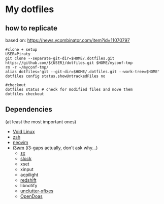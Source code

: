 # My dotfiles

## how to replicate
based on: https://news.ycombinator.com/item?id=11070797

```
#clone + setup
USER=Piraty
git clone --separate-git-dir=$HOME/.dotfiles.git https://github.com/${USER}/dotfiles.git $HOME/myconf-tmp
rm -r ~/myconf-tmp/
alias dotfiles='git --git-dir=$HOME/.dotfiles.git --work-tree=$HOME'
dotfiles config status.showUntrackedFiles no

#checkout
dotfiles status # check for modified files and move them
dotfiles checkout
```

## Dependencies
(at least the most important ones)

* [Void Linux](https://voidlinux.org)
* [zsh](https://zsh.org)
* [neovim](https://neovim.io)
* [i3wm](https://i3wm.org) (i3-gaps actually, don't ask why...)
  * [sx](https://github.com/Earnestly/sx/)
  * [slock](https://tools.suckless.org/slock/)
  * xset
  * xinput
  * acpilight
  * [redshift](https://github.com/jonls/redshift/)
  * libnotify
  * [unclutter-xfixes](https://github.com/Airblader/unclutter-xfixes/)
  * [OpenDoas](https://github.com/Duncaen/OpenDoas/)

